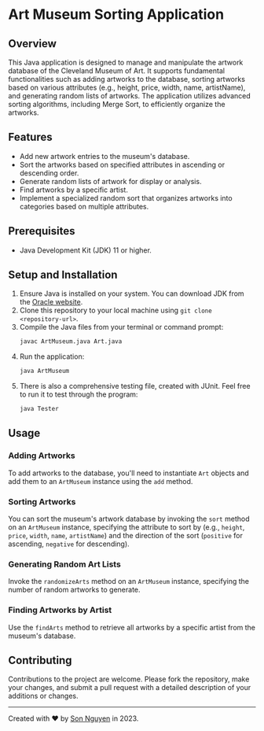 # Art Museum Sorting Application

## Overview
This Java application is designed to manage and manipulate the artwork database of the Cleveland Museum of Art. It supports fundamental functionalities such as adding artworks to the database, sorting artworks based on various attributes (e.g., height, price, width, name, artistName), and generating random lists of artworks. The application utilizes advanced sorting algorithms, including Merge Sort, to efficiently organize the artworks.

## Features
- Add new artwork entries to the museum's database.
- Sort the artworks based on specified attributes in ascending or descending order.
- Generate random lists of artwork for display or analysis.
- Find artworks by a specific artist.
- Implement a specialized random sort that organizes artworks into categories based on multiple attributes.

## Prerequisites
- Java Development Kit (JDK) 11 or higher.

## Setup and Installation
1. Ensure Java is installed on your system. You can download JDK from the [Oracle website](https://www.oracle.com/java/technologies/javase-jdk11-downloads.html).
2. Clone this repository to your local machine using `git clone <repository-url>`.
3. Compile the Java files from your terminal or command prompt:
    ```bash
    javac ArtMuseum.java Art.java
    ```
4. Run the application:
    ```bash
    java ArtMuseum
    ```
5. There is also a comprehensive testing file, created with JUnit. Feel free to run it to test through the program:
   ```bash
   java Tester
   ```

## Usage
### Adding Artworks
To add artworks to the database, you'll need to instantiate `Art` objects and add them to an `ArtMuseum` instance using the `add` method.

### Sorting Artworks
You can sort the museum's artwork database by invoking the `sort` method on an `ArtMuseum` instance, specifying the attribute to sort by (e.g., `height`, `price`, `width`, `name`, `artistName`) and the direction of the sort (`positive` for ascending, `negative` for descending).

### Generating Random Art Lists
Invoke the `randomizeArts` method on an `ArtMuseum` instance, specifying the number of random artworks to generate.

### Finding Artworks by Artist
Use the `findArts` method to retrieve all artworks by a specific artist from the museum's database.

## Contributing
Contributions to the project are welcome. Please fork the repository, make your changes, and submit a pull request with a detailed description of your additions or changes.

---

Created with ❤️ by [Son Nguyen](https://github.com/hoangsonww) in 2023.